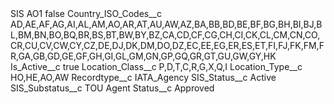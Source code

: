 <?xml version="1.0" encoding="UTF-8"?>
<CustomMetadata xmlns="http://soap.sforce.com/2006/04/metadata" xmlns:xsi="http://www.w3.org/2001/XMLSchema-instance" xmlns:xsd="http://www.w3.org/2001/XMLSchema">
    <label>SIS AO1</label>
    <protected>false</protected>
    <values>
        <field>Country_ISO_Codes__c</field>
        <value xsi:type="xsd:string">AD,AE,AF,AG,AI,AL,AM,AO,AR,AT,AU,AW,AZ,BA,BB,BD,BE,BF,BG,BH,BI,BJ,BL,BM,BN,BO,BQ,BR,BS,BT,BW,BY,BZ,CA,CD,CF,CG,CH,CI,CK,CL,CM,CN,CO,CR,CU,CV,CW,CY,CZ,DE,DJ,DK,DM,DO,DZ,EC,EE,EG,ER,ES,ET,FI,FJ,FK,FM,FR,GA,GB,GD,GE,GF,GH,GI,GL,GM,GN,GP,GQ,GR,GT,GU,GW,GY,HK</value>
    </values>
    <values>
        <field>Is_Active__c</field>
        <value xsi:type="xsd:boolean">true</value>
    </values>
    <values>
        <field>Location_Class__c</field>
        <value xsi:type="xsd:string">P,D,T,C,R,G,X,Q,I</value>
    </values>
    <values>
        <field>Location_Type__c</field>
        <value xsi:type="xsd:string">HO,HE,AO,AW</value>
    </values>
    <values>
        <field>Recordtype__c</field>
        <value xsi:type="xsd:string">IATA_Agency</value>
    </values>
    <values>
        <field>SIS_Status__c</field>
        <value xsi:type="xsd:string">Active</value>
    </values>
    <values>
        <field>SIS_Substatus__c</field>
        <value xsi:type="xsd:string">TOU Agent</value>
    </values>
    <values>
        <field>Status__c</field>
        <value xsi:type="xsd:string">Approved</value>
    </values>
</CustomMetadata>
